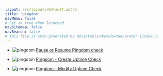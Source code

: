 ```yaml
---
layout: src/layouts/Default.astro
title: 'pingdom'
navMenu: false
# Set to true when launched
navSitemap: false
navSearch: false
# This file is auto-generated by docs/tools/MarkdownGenerator (index.js)
---
```


<ul>

<li>

![pingdom](https://i.octopus.com/library/step-templates/pingdom.png) [Pause or Resume Pingdom check](/integrations/pingdom/pause-or-resume-pingdom-check)

</li>
        
<li>

![pingdom](https://i.octopus.com/library/step-templates/pingdom.png) [Pingdom - Create Uptime Check](/integrations/pingdom/pingdom-create-uptime-check)

</li>
        
<li>

![pingdom](https://i.octopus.com/library/step-templates/pingdom.png) [Pingdom - Modify Uptime Check](/integrations/pingdom/pingdom-modify-uptime-check)

</li>
        
</ul>
